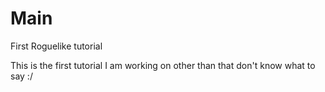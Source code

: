 # Main
First Roguelike tutorial 

This is the first tutorial I am working on other than that don't know what to say :/
